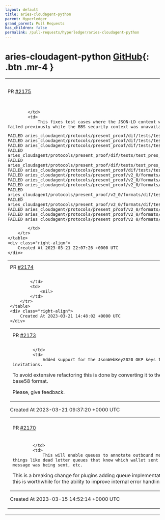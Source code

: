 ```yaml
---
layout: default
title: aries-cloudagent-python
parent: Hyperledger
grand_parent: Pull Requests
has_children: false
permalink: /pull-requests/hyperledger/aries-cloudagent-python
---
```


# aries-cloudagent-python <span class="fs-3 right-align">[GitHub](https://github.com/hyperledger/aries-cloudagent-python){: .btn .mr-4 }</span>


<div>
    <table>
        <tr>
            <td>
                PR <a href="https://github.com/hyperledger/aries-cloudagent-python/pull/2175" class=".btn">#2175</a>
            </td>
            <td>
                <b>
                    Pass document loader to jsonld.expand
                </b>
            </td>
        </tr>
        <tr>
            <td>
                
            </td>
            <td>
                This fixes test cases where the JSON-LD context was being downloaded erroneously, and probably speeds up the tests. The following tests failed previously while the BBS security context was unavailable.

```FAILED aries_cloudagent/protocols/present_proof/dif/tests/test_pres_exch_handler.py::TestPresExchHandler::test_limit_disclosure_required_check
FAILED aries_cloudagent/protocols/present_proof/dif/tests/test_pres_exch_handler.py::TestPresExchHandler::test_create_vc_record_with_graph_struct
FAILED aries_cloudagent/protocols/present_proof/dif/tests/test_pres_exch_handler.py::TestPresExchHandler::test_derive_cred_missing_credsubjectid
FAILED aries_cloudagent/protocols/present_proof/dif/tests/test_pres_exch_handler.py::TestPresExchHandler::test_derive_cred_credsubjectid
FAILED aries_cloudagent/protocols/present_proof/dif/tests/test_pres_exch_handler.py::TestPresExchHandler::test_derive_nested_cred_missing_credsubjectid_a
FAILED aries_cloudagent/protocols/present_proof/dif/tests/test_pres_exch_handler.py::TestPresExchHandler::test_derive_nested_cred_missing_credsubjectid_b
FAILED aries_cloudagent/protocols/present_proof/dif/tests/test_pres_exch_handler.py::TestPresExchHandler::test_derive_nested_cred_credsubjectid
FAILED aries_cloudagent/protocols/present_proof/v2_0/formats/dif/tests/test_handler.py::TestDIFFormatHandler::test_verify_received_pres_a
FAILED aries_cloudagent/protocols/present_proof/v2_0/formats/dif/tests/test_handler.py::TestDIFFormatHandler::test_verify_received_pres_b
FAILED aries_cloudagent/protocols/present_proof/v2_0/formats/dif/tests/test_handler.py::TestDIFFormatHandler::test_verify_received_pres_c
FAILED aries_cloudagent/protocols/present_proof/v2_0/formats/dif/tests/test_handler.py::TestDIFFormatHandler::test_verify_received_pres_limit_disclosure_fail_a
FAILED aries_cloudagent/protocols/present_proof/v2_0/formats/dif/tests/test_handler.py::TestDIFFormatHandler::test_verify_received_pres_limit_disclosure_fail_b
FAILED aries_cloudagent/protocols/present_proof/v2_0/formats/dif/tests/test_handler.py::TestDIFFormatHandler::test_verify_received_pres_no_match_a
FAILED aries_cloudagent/protocols/present_proof/v2_0/formats/dif/tests/test_handler.py::TestDIFFormatHandler::test_verify_received_pres_no_match_b
FAILED aries_cloudagent/protocols/present_proof/v2_0/formats/dif/tests/test_handler.py::TestDIFFormatHandler::test_verify_received_pres_sequence
```
            </td>
        </tr>
    </table>
    <div class="right-align">
        Created At 2023-03-21 22:07:26 +0000 UTC
    </div>
</div>

<div>
    <table>
        <tr>
            <td>
                PR <a href="https://github.com/hyperledger/aries-cloudagent-python/pull/2174" class=".btn">#2174</a>
            </td>
            <td>
                <b>
                    WIP: Peer DID Method 1
                </b>
            </td>
        </tr>
        <tr>
            <td>
                
            </td>
            <td>
                <nil>
            </td>
        </tr>
    </table>
    <div class="right-align">
        Created At 2023-03-21 14:48:02 +0000 UTC
    </div>
</div>

<div>
    <table>
        <tr>
            <td>
                PR <a href="https://github.com/hyperledger/aries-cloudagent-python/pull/2173" class=".btn">#2173</a>
            </td>
            <td>
                <b>
                    Add support for JsonWebKey2020 for the connection invitations
                </b>
            </td>
        </tr>
        <tr>
            <td>
                
            </td>
            <td>
                Added support for the JsonWebKey2020 OKP keys for connection invitations.
To avoid extensive refactoring this is done by converting it to the supported base58 format.

Please, give feedback.
            </td>
        </tr>
    </table>
    <div class="right-align">
        Created At 2023-03-21 09:37:20 +0000 UTC
    </div>
</div>

<div>
    <table>
        <tr>
            <td>
                PR <a href="https://github.com/hyperledger/aries-cloudagent-python/pull/2170" class=".btn">#2170</a>
            </td>
            <td>
                <b>
                    BREAKING: feat: get queued outbound message in transport handle message
                </b>
            </td>
        </tr>
        <tr>
            <td>
                
            </td>
            <td>
                This will enable queues to annotate outbound messages with relevant context for things like dead letter queues that know which wallet sent the message that failed, what message was being sent, etc.

This is a breaking change for plugins adding queue implementations (cc @shaangill025) but we think this is worthwhile for the ability to improve internal error handling.
            </td>
        </tr>
    </table>
    <div class="right-align">
        Created At 2023-03-15 14:52:14 +0000 UTC
    </div>
</div>

